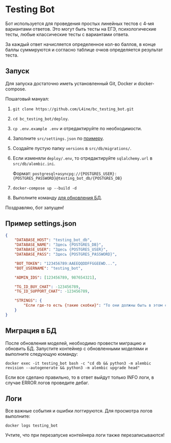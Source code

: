 # Testing Bot
Бот используется для проведения простых линейных тестов с 4-мя вариантами ответов. Это могут быть тесты на ЕГЭ, психологические тесты, любые классические тесты с вариантами ответа.

За каждый ответ начисляется определенное кол-во баллов, в конце баллы суммируются и согласно таблице очков определяется результат теста.

## Запуск
Для запуска достаточно иметь установленный Git, Docker и docker-compose.

Пошаговый мануал:

1. `git clone https://github.com/L4ine/bc_testing_bot.git`

2. `cd bc_testing_bot/deploy`.

3. `cp .env.example .env` и отредактируйте по необходимости.

4. Заполните `src/settings.json` по [примеру](#пример-settingsjson).

5. Создайте пустую папку `versions` в `src/db/migrations/`.

6. Если изменяли `deploy/.env`, то отредактируйте `sqlalchemy.url` в `src/db/alembic.ini`.

    Формат: `postgresql+asyncpg://{POSTGRES_USER}:{POSTGRES_PASSWORD}@testing_bot_db/{POSTGRES_DB}`

7. `docker-compose up --build -d`

8. Выполните команду [для обновления БД](#миграция-в-бд).

Поздравляю, бот запущен!

## Пример settings.json
```JSON
{
	"DATABASE_HOST": "testing_bot_db",
	"DATABASE_NAME": "Здесь {POSTGRES_DB}",
	"DATABASE_USER": "Здесь {POSTGRES_USER}",
	"DATABASE_PASS": "Здесь {POSTGRES_PASSWORD}",

	"BOT_TOKEN": "123456789:AAEEQQDDFFGGEEWD...",
	"BOT_USERNAME": "testing_bot",

	"ADMIN_IDS": [123456789, 987654321],

	"TG_ID_BUY_CHAT": -123456789,
	"TG_ID_SUPPORT_CHAT": -123456789,

    "STRINGS": {
        "Если где-то есть {такие скобки}": "То они должны быть в этом сообщении, если их убрать, что-нибудь {сломается}"
    }
}
```

## Миграция в БД
После обновления моделей, необходимо провести миграцию и обновить БД. Запустите контейнер с обновленными моделями и выполните следующую команду:

`docker exec -it testing_bot bash -c "cd db && python3 -m alembic revision --autogenerate && python3 -m alembic upgrade head"`

Если все сделано правильно, то в ответ выйдут только INFO логи, в случае ERROR логов проведите дебаг.

## Логи
Все важные события и ошибки логгируются. Для просмотра логов выполните:

`docker logs testing_bot`

Учтите, что при перезапуске контейнера логи также перезаписываются!